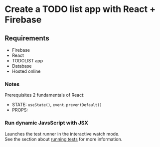 # Create a TODO list app with React + Firebase

## Requirements

- Firebase
- React
- TODOLIST app
- Database
- Hosted online

### Notes

Prerequisites 2 fundamentals of React:
- STATE: `useState()`, `event.preventDefault()`
- PROPS: 

### Run dynamic JavsScript with JSX

Launches the test runner in the interactive watch mode.\
See the section about [running tests](https://facebook.github.io/create-react-app/docs/running-tests) for more information.
